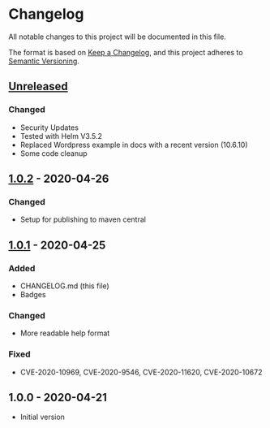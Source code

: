 # Changelog
All notable changes to this project will be documented in this file.

The format is based on [Keep a Changelog](https://keepachangelog.com/en/1.0.0/),
and this project adheres to [Semantic Versioning](https://semver.org/spec/v2.0.0.html).

## [Unreleased]
### Changed
- Security Updates
- Tested with Helm V3.5.2
- Replaced Wordpress example in docs with a recent version (10.6.10)
- Some code cleanup

## [1.0.2] - 2020-04-26
### Changed
- Setup for publishing to maven central

## [1.0.1] - 2020-04-25
### Added
- CHANGELOG.md (this file)
- Badges
### Changed
- More readable help format
### Fixed
- CVE-2020-10969, CVE-2020-9546, CVE-2020-11620, CVE-2020-10672

## 1.0.0 - 2020-04-21
- Initial version

[Unreleased]: https://github.com/melahn/helm-chartmap/compare/v1.0.2...HEAD
[1.0.2]: https://github.com/melahn/helm-chartmap/compare/v1.0.1...v1.0.2
[1.0.1]: https://github.com/melahn/helm-chartmap/compare/v1.0.0...v1.0.1


